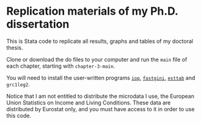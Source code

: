 # Replication materials of my Ph.D. dissertation
This is Stata code to replicate all results, graphs and tables of my doctoral thesis.

Clone or download the do files to your computer and run the `main` file of each chapter, starting with `chapter-3-main`. 

You will need to install the user-written programs [`iop`](https://www.stata-journal.com/article.html?article=st0361), [`fastgini`](https://ideas.repec.org/c/boc/bocode/s456814.html), [`esttab`](https://www.stata-journal.com/article.html?article=st0085_1) and `grc1leg2`.

Notice that I am not entitled to distribute the microdata I use, the European Union Statistics on Income and Living Conditions. These data are distributed by Eurostat only, and you must have access to it in order to use this code.
